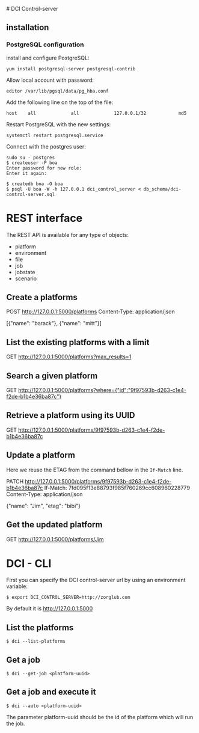# DCI Control-server

## installation

### PostgreSQL configuration

install and configure PostgreSQL:

    yum install postgresql-server postgresql-contrib

Allow local account with password:

    editor /var/lib/pgsql/data/pg_hba.conf

Add the following line on the top of the file:

    host    all             all             127.0.0.1/32            md5

Restart PostgreSQL with the new settings:

    systemctl restart postgresql.service

Connect with the postgres user:

    sudo su - postgres
    $ createuser -P boa
    Enter password for new role:
    Enter it again:

    $ createdb boa -O boa
    $ psql -U boa -W -h 127.0.0.1 dci_control_server < db_schema/dci-control-server.sql


# REST interface

The REST API is available for any type of objects:

- platform
- environment
- file
- job
- jobstate
- scenario

## Create a platforms

POST http://127.0.0.1:5000/platforms
Content-Type: application/json

[{"name": "barack"}, {"name": "mitt"}]

## List the existing platforms with a limit

GET http://127.0.0.1:5000/platforms?max_results=1

## Search a given platform

GET http://127.0.0.1:5000/platforms?where={"id":"9f97593b-d263-c1e4-f2de-b1b4e36ba87c"}

## Retrieve a platform using its UUID

GET http://127.0.0.1:5000/platforms/9f97593b-d263-c1e4-f2de-b1b4e36ba87c

## Update a platform

Here we reuse the ETAG from the command bellow in the
`If-Match` line.

PATCH http://127.0.0.1:5000/platforms/9f97593b-d263-c1e4-f2de-b1b4e36ba87c
If-Match: 7fd095f13e88793f985f760269cc608960228779
Content-Type: application/json

{"name": "Jim", "etag": "bibi"}

## Get the updated platform

GET http://127.0.0.1:5000/platforms/Jim

# DCI - CLI

First you can specify the DCI control-server url by using an environment
variable:

    $ export DCI_CONTROL_SERVER=http://zorglub.com

By default it is http://127.0.0.1:5000

## List the platforms

    $ dci --list-platforms

## Get a job

    $ dci --get-job <platform-uuid>

## Get a job and execute it

    $ dci --auto <platform-uuid>

The parameter platform-uuid should be the id of the platform which will run the job.
